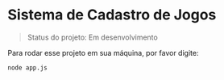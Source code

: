 <h1>Sistema de Cadastro de Jogos</h1>

>Status do projeto: Em desenvolvimento

Para rodar esse projeto em sua máquina, por favor digite:

<!--Destaca o comando-->
``` 
node app.js
```
